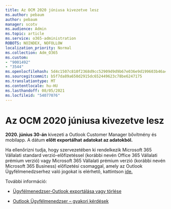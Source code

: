 ```yaml
---
title: Az OCM 2020 júniusa kivezetve lesz
ms.author: pebaum
author: pebaum
manager: scotv
ms.audience: Admin
ms.topic: article
ms.service: o365-administration
ROBOTS: NOINDEX, NOFOLLOW
localization_priority: Normal
ms.collection: Adm_O365
ms.custom:
- "9001492"
- "3544"
ms.openlocfilehash: 5d4c1507c810f2368d9cc52909d9d9b67e036e9d199603b46a4e992a41df898e
ms.sourcegitcommit: b5f7da89a650d2915dc652449623c78be6247175
ms.translationtype: MT
ms.contentlocale: hu-HU
ms.lasthandoff: 08/05/2021
ms.locfileid: "54077076"
---
```

# <a name="ocm-to-be-retired-june-2020"></a>Az OCM 2020 júniusa kivezetve lesz


**2020. június 30-án** kivezeti a Outlook Customer Manager bővítmény és mobilapp. A dátum **előtt exportálhat** **adatokat az adatokból.**  

Ha ellenőrizni tudja, hogy szervezetében ki rendelkezik Microsoft 365 Vállalati standard verzió-előfizetéssel (korábbi nevén Office 365 Vállalati prémium verzió) vagy Microsoft 365 Vállalati prémium verzió (korábbi nevén Microsoft 365 Business) előfizetési csomaggal, amely az Outlook Ügyfélmenedzserhez való jogokat is elérhető, kattintson [ide.](https://admin.microsoft.com/AdminPortal/Home?ref=/users)

További információ:

- [Ügyfélmenedzser-Outlook exportálása vagy törlése](https://support.office.com/article/1a421cb4-e8de-4b44-bfb8-710b92820439)

- [Outlook Ügyfélmenedzser – gyakori kérdések](https://techcommunity.microsoft.com/t5/outlook-customer-manager/faq-frequently-asked-questions-about-outlook-customer-manager/m-p/29680)
